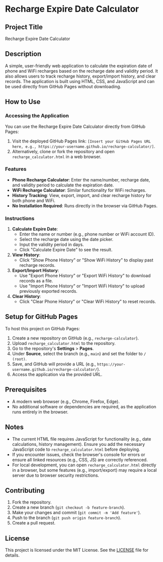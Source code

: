 # Recharge Expire Date Calculator

## Project Title
Recharge Expire Date Calculator

## Description
A simple, user-friendly web application to calculate the expiration date of phone and WiFi recharges based on the recharge date and validity period. It also allows users to track recharge history, export/import history, and clear records. The application is built using HTML, CSS, and JavaScript and can be used directly from GitHub Pages without downloading.

## How to Use
### Accessing the Application
You can use the Recharge Expire Date Calculator directly from GitHub Pages:
1. Visit the deployed GitHub Pages link: `[Insert your GitHub Pages URL here, e.g., https://your-username.github.io/recharge-calculator/]`.
2. Alternatively, clone or fork the repository and open `recharge_calculator.html` in a web browser.

### Features
- **Phone Recharge Calculator**: Enter the name/number, recharge date, and validity period to calculate the expiration date.
- **WiFi Recharge Calculator**: Similar functionality for WiFi recharges.
- **History Tracking**: View, export, import, and clear recharge history for both phone and WiFi.
- **No Installation Required**: Runs directly in the browser via GitHub Pages.

### Instructions
1. **Calculate Expire Date**:
   - Enter the name or number (e.g., phone number or WiFi account ID).
   - Select the recharge date using the date picker.
   - Input the validity period in days.
   - Click "Calculate Expire Date" to see the result.
2. **View History**:
   - Click "Show Phone History" or "Show WiFi History" to display past recharge records.
3. **Export/Import History**:
   - Use "Export Phone History" or "Export WiFi History" to download records as a file.
   - Use "Import Phone History" or "Import WiFi History" to upload previously exported records.
4. **Clear History**:
   - Click "Clear Phone History" or "Clear WiFi History" to reset records.

## Setup for GitHub Pages
To host this project on GitHub Pages:
1. Create a new repository on GitHub (e.g., `recharge-calculator`).
2. Upload `recharge_calculator.html` to the repository.
3. Go to the repository's **Settings** > **Pages**.
4. Under **Source**, select the branch (e.g., `main`) and set the folder to `/ (root)`.
5. Save, and GitHub will provide a URL (e.g., `https://your-username.github.io/recharge-calculator/`).
6. Access the application via the provided URL.

## Prerequisites
- A modern web browser (e.g., Chrome, Firefox, Edge).
- No additional software or dependencies are required, as the application runs entirely in the browser.

## Notes
- The current HTML file requires JavaScript for functionality (e.g., date calculations, history management). Ensure you add the necessary JavaScript code to `recharge_calculator.html` before deploying.
- If you encounter issues, check the browser's console for errors or ensure all linked resources (e.g., CSS, JS) are correctly referenced.
- For local development, you can open `recharge_calculator.html` directly in a browser, but some features (e.g., import/export) may require a local server due to browser security restrictions.

## Contributing
1. Fork the repository.
2. Create a new branch (`git checkout -b feature-branch`).
3. Make your changes and commit (`git commit -m 'Add feature'`).
4. Push to the branch (`git push origin feature-branch`).
5. Create a pull request.

## License
This project is licensed under the MIT License. See the [LICENSE](LICENSE) file for details.
